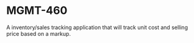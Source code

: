 # MGMT-460
A inventory/sales tracking application that will track unit cost and selling price based on a markup.
